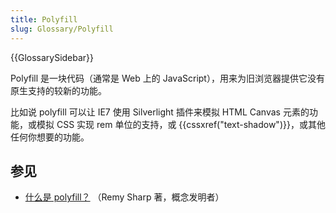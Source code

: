 ```yaml
---
title: Polyfill
slug: Glossary/Polyfill
---
```


{{GlossarySidebar}}

Polyfill 是一块代码（通常是 Web 上的 JavaScript），用来为旧浏览器提供它没有原生支持的较新的功能。

比如说 polyfill 可以让 IE7 使用 Silverlight 插件来模拟 HTML Canvas 元素的功能，或模拟 CSS 实现 rem 单位的支持，或 {{cssxref("text-shadow")}}，或其他任何你想要的功能。

## 参见

- [什么是 polyfill？](https://remysharp.com/2010/10/08/what-is-a-polyfill) （Remy Sharp 著，概念发明者）
